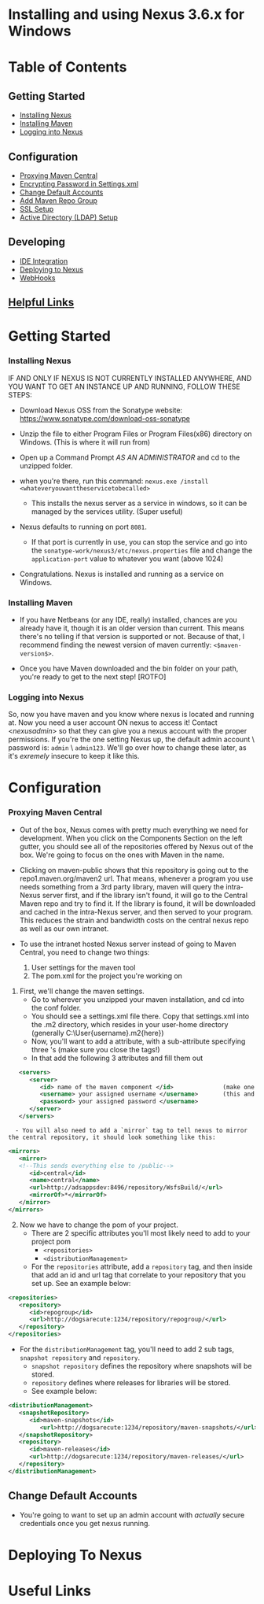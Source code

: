 # Installing and using Nexus 3.6.x for Windows

# Table of Contents

## Getting Started
- [Installing Nexus](#installing-nexus)
- [Installing Maven](#installing-maven)
- [Logging into Nexus](#logging-into-nexus)

## Configuration
- [Proxying Maven Central](#proxying-maven-central)
- [Encrypting Password in Settings.xml](#encrypt-password)
- [Change Default Accounts](#change-default-accounts)
- [Add Maven Repo Group](#add-maven-repo-group)
- [SSL Setup](#ssl-setup)
- [Active Directory (LDAP) Setup](#ad-setup)

## Developing
- [IDE Integration](#ide-integration)
- [Deploying to Nexus](#deploying-to-nexus)
- [WebHooks](#webhooks)

## [Helpful Links](#useful-links)

# Getting Started

### Installing Nexus
   IF AND ONLY IF NEXUS IS NOT CURRENTLY INSTALLED ANYWHERE, AND YOU WANT TO GET AN INSTANCE UP AND RUNNING, FOLLOW THESE STEPS:
  - Download Nexus OSS from the Sonatype website: https://www.sonatype.com/download-oss-sonatype

  - Unzip the file to either Program Files or Program Files(x86) directory on Windows. (This is where it will run from)

  - Open up a Command Prompt *AS AN ADMINISTRATOR* and cd to the unzipped folder.

  - when you're there, run this command: `nexus.exe /install <whateveryouwanttheservicetobecalled>`

      - This installs the nexus server as a service in windows, so it can be managed by the services utility. (Super useful)

 - Nexus defaults to running on port `8081`. 

      - If that port is currently in use, you can stop the service and go into the `sonatype-work/nexus3/etc/nexus.properties` file and change the `application-port` value to whatever you want (above 1024)

  - Congratulations. Nexus is installed and running as a service on Windows.


### Installing Maven
- If you have Netbeans (or any IDE, really) installed, chances are you already have it, though it is an older version than current. 
This means there's no telling if that version is supported or not. Because of that, I recommend finding the newest version of maven currently: `<$maven-version$>`.

- Once you have Maven downloaded and the bin folder on your path, you're ready to get to the next step! [ROTFO]


### Logging into Nexus
So, now you have maven and you know where nexus is located and running at. Now you need a user account ON nexus to access it!
Contact <$nexusadmin$> so that they can give you a nexus account with the proper permissions. If you're the one setting Nexus up, the default admin account \ password is: `admin` \ `admin123`. We'll go over how to change these later, as it's *exremely* insecure to keep it like this.

# Configuration

### Proxying Maven Central
- Out of the box, Nexus comes with pretty much everything we need for development. When you click on the Components Section on the left gutter, you should see all of the repositories offered by Nexus out of the box. We're going to focus on the ones with Maven in the name. 

- Clicking on maven-public shows that this repository is going out to the repo1.maven.org/maven2 url. That means, whenever a program you use needs something from a 3rd party library, maven will query the intra-Nexus server first, and if the library isn't found, it will go to the Central Maven repo and try to find it. If the library is found, it will be downloaded and cached in the intra-Nexus server, and then served to your program. This reduces the strain and bandwidth costs on the central nexus repo as well as our own intranet.

- To use the intranet hosted Nexus server instead of going to Maven Central, you need to change two things: 
    1. User settings for the maven tool
    2. The pom.xml for the project you're working on
    
1. First, we'll change the maven settings.
    - Go to wherever you unzipped your maven installation, and cd into the conf folder. 
    - You should see a settings.xml file there. Copy that settings.xml into the .m2 directory, which resides in your user-home directory (generally C:\User\{username}\.m2\{here})
    - Now, you'll want to add a <servers> attribute, with a sub-attribute specifying three <server>'s (make sure you close the tags!)
    - In that <server> add the following 3 attributes and fill them out
```xml
   <servers>
      <server>
         <id> name of the maven component </id>              (make one for maven-releases, maven-snapshots, and repository group)
         <username> your assigned username </username>       (this and the pwd will be the same for each <id> tag)
         <password> your assigned password </username>
      </server>
   </servers>
```
      - You will also need to add a `mirror` tag to tell nexus to mirror the central repository, it should look something like this: 
```xml
<mirrors>
   <mirror>
   <!--This sends everything else to /public-->
      <id>central</id>
      <name>central</name>
      <url>http://adsappsdev:8496/repository/WsfsBuild/</url>
      <mirrorOf>*</mirrorOf>
   </mirror>
</mirrors>
```
    
2. Now we have to change the pom of your project.
    - There are 2 specific attributes you'll most likely need to add to your project pom
       - `<repositories>`
       - `<distributionManagement>`
    - For the `repositories` attribute, add a `repository` tag, and then inside that add an id and url tag that correlate to your repository that you set up. See an example below: 

```xml
<repositories>
   <repository>
      <id>repogroup</id>
      <url>http://dogsarecute:1234/repository/repogroup/</url>
   </repository>
</repositories>
```

   - For the `distributionManagement` tag, you'll need to add 2 sub tags, `snapshot repository` and `repository`.
      - `snapshot repository` defines the repository where snapshots will be stored.
      - `repository` defines where releases for libraries will be stored.
      - See example below: 
```xml
<distributionManagement>
   <snapshotRepository>
      <id>maven-snapshots</id>
         <url>http://dogsarecute:1234/repository/maven-snapshots/</url>
   </snapshotRepository>
   <repository>
      <id>maven-releases</id>
      <url>http://dogsarecute:1234/repository/maven-releases/</url>
   </repository>
</distributionManagement>
```

## Change Default Accounts
   - You're going to want to set up an admin account with *actually* secure credentials once you get nexus running. 

# Deploying To Nexus            

# Useful Links

